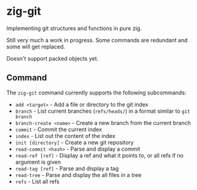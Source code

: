 # zig-git

Implementing git structures and functions in pure zig.

Still very much a work in progress. Some commands are redundant and some will get replaced.

Doesn't support packed objects yet.

## Command

The `zig-git` command currently supports the following subcommands:
* `add <target>` - Add a file or directory to the git index
* `branch` - List current branches (`refs/heads/`) in a format similar to `git branch`
* `branch-create <name>` - Create a new branch from the current branch
* `commit` - Commit the current index
* `index` - List out the content of the index
* `init [directory]` - Create a new git repository
* `read-commit <hash>` - Parse and display a commit
* `read-ref [ref]` - Display a ref and what it points to, or all refs if no argument is given
* `read-tag [ref]` - Parse and display a tag
* `read-tree` - Parse and display the all files in a tree
* `refs` - List all refs
